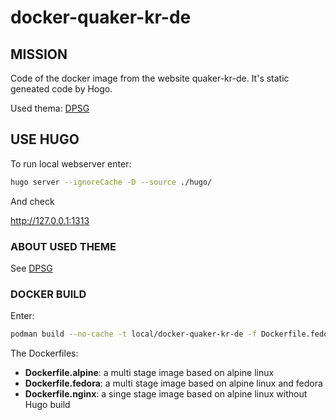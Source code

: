 # docker-quaker-kr-de

## MISSION

Code of the docker image from the website quaker-kr-de. It's static geneated code
by Hogo.

Used thema: [DPSG](https://themes.gohugo.io/themes/hugo-dpsg/)

## USE HUGO

To run local webserver enter:

```bash
hugo server --ignoreCache -D --source ./hugo/
```

And check

<http://127.0.0.1:1313>

### ABOUT USED THEME

See [DPSG](https://themes.gohugo.io/themes/hugo-dpsg/)

### DOCKER BUILD

Enter:

```bash
podman build --no-cache -t local/docker-quaker-kr-de -f Dockerfile.fedora .
```

The Dockerfiles:

* **Dockerfile.alpine**: a multi stage image based on alpine linux
* **Dockerfile.fedora**: a multi stage image based on alpine linux and fedora
* **Dockerfile.nginx**: a singe stage image based on alpine linux without Hugo build